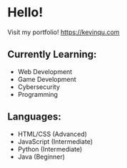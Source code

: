 # Hello!
Visit my portfolio! https://kevinqu.com

## Currently Learning:
- Web Development
- Game Development
- Cybersecurity
- Programming

## Languages:
- HTML/CSS (Advanced)
- JavaScript (Intermediate)
- Python (Intermediate)
- Java (Beginner)
